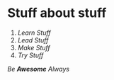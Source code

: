 # Stuff about stuff
1. *Learn Stuff*
2. _Lead Stuff_
3. *Make Stuff*
4. _Try Stuff_

_Be **Awesome** Always_
